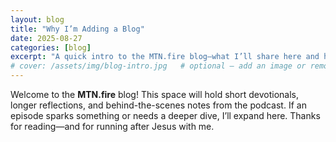 ```yaml
---
layout: blog
title: "Why I’m Adding a Blog"
date: 2025-08-27
categories: [blog]
excerpt: "A quick intro to the MTN.fire blog—what I’ll share here and how it complements the podcast."
# cover: /assets/img/blog-intro.jpg   # optional – add an image or remove this line
---
```


Welcome to the **MTN.fire** blog! This space will hold short devotionals, longer reflections,
and behind-the-scenes notes from the podcast. If an episode sparks something or needs a deeper
dive, I’ll expand here. Thanks for reading—and for running after Jesus with me.
